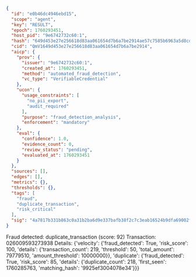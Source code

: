 ```json
{
  "id": "e0b46dc4946ebd15",
  "scope": "agent",
  "key": "RESULT",
  "epoch": 1760293451,
  "host_pid": "9e6742732c60:1",
  "hash": "649d453e27e256618d83aa061654d7b6a7be2914ae57c7585b6963a5d8cdcd00",
  "cid": "QmV1649d453e27e256618d83aa061654d7b6a7be2914",
  "aicp": {
    "prov": {
      "issuer": "9e6742732c60:1",
      "created_at": 1760293451,
      "method": "automated_fraud_detection",
      "vc_type": "VerifiableCredential"
    },
    "ucon": {
      "usage_constraints": [
        "no_pii_export",
        "audit_required"
      ],
      "purpose": "fraud_detection_analysis",
      "enforcement": "mandatory"
    },
    "eval": {
      "confidence": 1.0,
      "evidence_count": 0,
      "review_status": "pending",
      "evaluated_at": 1760293451
    }
  },
  "sources": [],
  "edges": [],
  "metrics": {},
  "thresholds": {},
  "tags": [
    "fraud",
    "duplicate_transaction",
    "risk_critical"
  ],
  "sig": "4a7817b331b863c0a31b2ba6d9e337bafb38f2c7c3eab16524b9dfa69002f4a0"
}
```

Fraud detected: duplicate_transaction (score: 92)
Transaction: 026009593273938
Details: {'velocity': {'fraud_detected': True, 'risk_score': 100, 'details': {'transaction_count': 219, 'threshold': 50, 'total_amount': 79779510, 'amount_threshold': 10000000}}, 'duplicate': {'fraud_detected': True, 'risk_score': 85, 'details': {'duplicate_count': 218, 'first_seen': 1760285763, 'matching_hash': '9925ef3004078e34'}}}